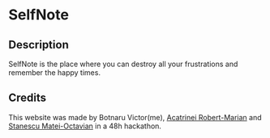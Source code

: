 # SelfNote

## Description 
  SelfNote is the place where you can destroy all your frustrations and remember the happy times.
  
## Credits
  This website was made by Botnaru Victor(me), [Acatrinei Robert-Marian](https://github.com/RobBobBot) and [Stanescu Matei-Octavian](https://github.com/OctaVianu8) in a 48h hackathon.
